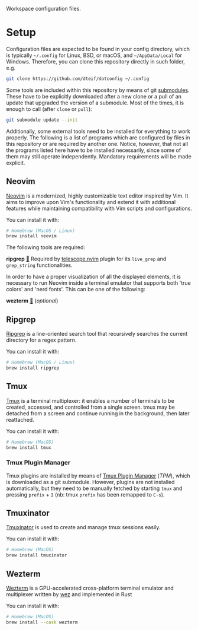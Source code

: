 Workspace configuration files.

# Setup

Configuration files are expected to be found in your config directory, which is typically
`~/.config` for Linux, BSD, or macOS, and `~/AppData/Local` for Windows. Therefore,
you can clone this repository directly in such folder, e.g.

```sh
git clone https://github.com/dteif/dotconfig ~/.config
```

Some tools are included within this repository by means of git 
[submodules](https://git-scm.com/book/en/v2/Git-Tools-Submodules). These have to be
explicitly downloaded after a new clone or a pull of an update that upgraded the version
of a submodule. Most of the times, it is enough to call (after `clone` or `pull`):

```sh
git submodule update --init
```

Additionally, some external tools need to be installed for everything to work properly.
The following is a list of programs which are configured by files in this repository
or are required by another one. Notice, however, that not all the programs listed here
have to be installed necessarily, since some of them may still operate independently.
Mandatory requirements will be made explicit.

## Neovim
 
[Neovim](https://github.com/neovim/neovim) is a modernized, highly customizable text
editor inspired by Vim. It aims to improve upon Vim's functionality and extend it
with additional features while maintaining compatibility with Vim scripts and configurations.

You can install it with:

```sh
# Homebrew (MacOS / Linux)
brew install neovim
```

The following tools are required:

__ripgrep__ [🔗](#ripgrep) Required by [telescope.nvim](https://github.com/nvim-telescope/telescope.nvim)
plugin for its `live_grep` and `grep_string` functionalities.

In order to have a proper visualization of all the displayed elements, it is necessary
to run Neovim inside a terminal emulator that supports both 'true colors' and 'nerd fonts'. 
This can be one of the following:

__wezterm__ [🔗](#wezterm) (_optional_)

## Ripgrep

[Ripgrep](https://github.com/BurntSushi/ripgrep) is a line-oriented search tool that
recursively searches the current directory for a regex pattern.

You can install it with:

```sh
# Homebrew (MacOS / Linux)
brew install ripgrep
```

## Tmux

[Tmux](https://github.com/tmux/tmux) is a terminal multiplexer: it enables a number
of terminals to be created, accessed, and controlled from a single screen. tmux may
be detached from a screen and continue running in the background, then later reattached.

You can install it with:

```sh
# Homebrew (MacOS)
brew install tmux
```

### Tmux Plugin Manager

Tmux plugins are installed by means of [Tmux Plugin Manager](https://github.com/tmux-plugins/tpm)
(_TPM_), which is downloaded as a git submodule. However, plugins are not installed
automatically, but they need to be manually fetched by starting `tmux` and pressing
`prefix` + `I` (nb: tmux `prefix` has been remapped to `C-s`). 

## Tmuxinator

[Tmuxinator](https://github.com/tmuxinator/tmuxinator) is used to create and manage
tmux sessions easily.

You can install it with: 

```sh
# Homebrew (MacOS)
brew install tmuxinator
```

## Wezterm

[Wezterm](https://github.com/wez/wezterm) is a GPU-accelerated cross-platform terminal
emulator and multiplexer written by [wez](https://github.com/wez) and implemented in Rust

You can install it with:

```sh
# Homebrew (MacOS)
brew install --cask wezterm
```

